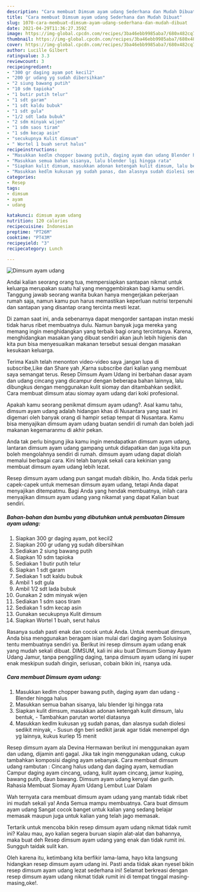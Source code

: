 ```yaml
---
description: "Cara membuat Dimsum ayam udang Sederhana dan Mudah Dibuat"
title: "Cara membuat Dimsum ayam udang Sederhana dan Mudah Dibuat"
slug: 1070-cara-membuat-dimsum-ayam-udang-sederhana-dan-mudah-dibuat
date: 2021-04-29T11:36:27.359Z
image: https://img-global.cpcdn.com/recipes/3ba46ebb9985aba7/680x482cq70/dimsum-ayam-udang-foto-resep-utama.jpg
thumbnail: https://img-global.cpcdn.com/recipes/3ba46ebb9985aba7/680x482cq70/dimsum-ayam-udang-foto-resep-utama.jpg
cover: https://img-global.cpcdn.com/recipes/3ba46ebb9985aba7/680x482cq70/dimsum-ayam-udang-foto-resep-utama.jpg
author: Lucille Gilbert
ratingvalue: 3.3
reviewcount: 3
recipeingredient:
- "300 gr daging ayam pot kecil2"
- "200 gr udang yg sudah dibersihkan"
- "2 siung bawang putih"
- "10 sdm tapioka"
- "1 butir putih telur"
- "1 sdt garam"
- "1 sdt kaldu bubuk"
- "1 sdt gula"
- "1/2 sdt lada bubuk"
- "2 sdm minyak wijen"
- "1 sdm saos tiram"
- "1 sdm kecap asin"
- "secukupnya Kulit dimsum"
- " Wortel 1 buah serut halus"
recipeinstructions:
- "Masukkan kedlm chopper bawang putih, daging ayam dan udang Blender hingga halus"
- "Masukkan semua bahan sisanya, lalu blender lgi hingga rata"
- "Siapkan kulit dimsum, masukkan adonan ketengah kulit dimsum, lalu bentuk, Tambahkan parutan wortel diatasnya"
- "Masukkan kedlm kukusan yg sudah panas, dan alasnya sudah diolesi sedikit minyak, Susun dgn beri sedikit jarak agar tidak menempel dgn yg lainnya, kukus kurlep 15 menit"
categories:
- Resep
tags:
- dimsum
- ayam
- udang

katakunci: dimsum ayam udang 
nutrition: 120 calories
recipecuisine: Indonesian
preptime: "PT26M"
cooktime: "PT43M"
recipeyield: "3"
recipecategory: Lunch

---
```



![Dimsum ayam udang](https://img-global.cpcdn.com/recipes/3ba46ebb9985aba7/680x482cq70/dimsum-ayam-udang-foto-resep-utama.jpg)

Andai kalian seorang orang tua, mempersiapkan santapan nikmat untuk keluarga merupakan suatu hal yang menggembirakan bagi kamu sendiri. Tanggung jawab seorang  wanita bukan hanya mengerjakan pekerjaan rumah saja, namun kamu pun harus memastikan keperluan nutrisi terpenuhi dan santapan yang disantap orang tercinta mesti lezat.

Di zaman  saat ini, anda sebenarnya dapat mengorder santapan instan meski tidak harus ribet membuatnya dulu. Namun banyak juga mereka yang memang ingin menghidangkan yang terbaik bagi orang tercintanya. Karena, menghidangkan masakan yang dibuat sendiri akan jauh lebih higienis dan kita pun bisa menyesuaikan makanan tersebut sesuai dengan masakan kesukaan keluarga. 

Terima Kasih telah menonton video-video saya ,jangan lupa di subscribe,Like dan Share yah ,Karna subscribe dari kalian yang membuat saya semangat terus. Resep Dimsum Ayam Udang ini berbahan dasar ayam dan udang cincang yang dicampur dengan beberapa bahan lainnya, lalu dibungkus dengan menggunakan kulit siomay dan ditambahkan sedikit. Cara membuat dimsum atau siomay ayam udang dari koki profesional.

Apakah kamu seorang penikmat dimsum ayam udang?. Asal kamu tahu, dimsum ayam udang adalah hidangan khas di Nusantara yang saat ini digemari oleh banyak orang di hampir setiap tempat di Nusantara. Kamu bisa menyajikan dimsum ayam udang buatan sendiri di rumah dan boleh jadi makanan kegemaranmu di akhir pekan.

Anda tak perlu bingung jika kamu ingin mendapatkan dimsum ayam udang, lantaran dimsum ayam udang gampang untuk didapatkan dan juga kita pun boleh mengolahnya sendiri di rumah. dimsum ayam udang dapat diolah memalui berbagai cara. Kini telah banyak sekali cara kekinian yang membuat dimsum ayam udang lebih lezat.

Resep dimsum ayam udang pun sangat mudah dibikin, lho. Anda tidak perlu capek-capek untuk memesan dimsum ayam udang, tetapi Anda dapat menyajikan ditempatmu. Bagi Anda yang hendak membuatnya, inilah cara menyajikan dimsum ayam udang yang nikamat yang dapat Kalian buat sendiri.

<!--inarticleads1-->

##### Bahan-bahan dan bumbu yang dibutuhkan untuk pembuatan Dimsum ayam udang:

1. Siapkan 300 gr daging ayam, pot kecil2
1. Siapkan 200 gr udang yg sudah dibersihkan
1. Sediakan 2 siung bawang putih
1. Siapkan 10 sdm tapioka
1. Sediakan 1 butir putih telur
1. Siapkan 1 sdt garam
1. Sediakan 1 sdt kaldu bubuk
1. Ambil 1 sdt gula
1. Ambil 1/2 sdt lada bubuk
1. Gunakan 2 sdm minyak wijen
1. Sediakan 1 sdm saos tiram
1. Sediakan 1 sdm kecap asin
1. Gunakan secukupnya Kulit dimsum
1. Siapkan  Wortel 1 buah, serut halus


Rasanya sudah pasti enak dan cocok untuk Anda. Untuk membuat dimsum, Anda bisa menggunakan beragam isian mulai dari daging ayam Solusinya tentu membuatnya sendiri ya. Berikut ini resep dimsum ayam udang enak yang mudah sekali dibuat. DIMSUM, kali ini aku buat Dimsum Siomay Ayam Udang Jamur, tanpa penggiling daging, tanpa dimsum ayam udang ini super enak meskipun sudah dingin, seriusan, cobain bikin ini, rsanya uda. 

<!--inarticleads2-->

##### Cara membuat Dimsum ayam udang:

1. Masukkan kedlm chopper bawang putih, daging ayam dan udang - Blender hingga halus
1. Masukkan semua bahan sisanya, lalu blender lgi hingga rata
1. Siapkan kulit dimsum, masukkan adonan ketengah kulit dimsum, lalu bentuk, - Tambahkan parutan wortel diatasnya
1. Masukkan kedlm kukusan yg sudah panas, dan alasnya sudah diolesi sedikit minyak, - Susun dgn beri sedikit jarak agar tidak menempel dgn yg lainnya, kukus kurlep 15 menit


Resep dimsum ayam ala Devina Hermawan berikut ini menggunakan ayam dan udang, dijamin anti gagal. Jika tak ingin menggunakan udang, cukup tambahkan komposisi daging ayam sebanyak. Cara membuat dimsum udang rambutan : Cincang halus udang dan daging ayam, kemudian Campur daging ayam cincang, udang, kulit ayam cincang, jamur kuping, bawang putih, daun bawang. Dimsum ayam udang kenyal dan gurih. Rahasia Membuat Siomay Ayam Udang Lembut Luar Dalam 

Wah ternyata cara membuat dimsum ayam udang yang mantab tidak ribet ini mudah sekali ya! Anda Semua mampu membuatnya. Cara buat dimsum ayam udang Sangat cocok banget untuk kalian yang sedang belajar memasak maupun juga untuk kalian yang telah jago memasak.

Tertarik untuk mencoba bikin resep dimsum ayam udang nikmat tidak rumit ini? Kalau mau, ayo kalian segera buruan siapin alat-alat dan bahannya, maka buat deh Resep dimsum ayam udang yang enak dan tidak rumit ini. Sungguh taidak sulit kan. 

Oleh karena itu, ketimbang kita berfikir lama-lama, hayo kita langsung hidangkan resep dimsum ayam udang ini. Pasti anda tiidak akan nyesel bikin resep dimsum ayam udang lezat sederhana ini! Selamat berkreasi dengan resep dimsum ayam udang nikmat tidak rumit ini di tempat tinggal masing-masing,oke!.

